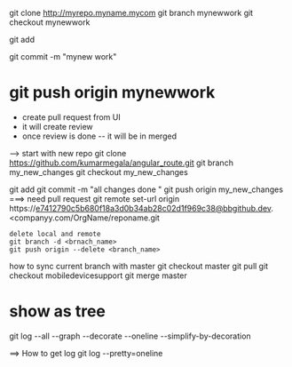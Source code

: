 git clone http://myrepo.myname.mycom
git branch mynewwork
git checkout mynewwork

git add 

git commit -m "mynew work"

git push origin mynewwork
=====================

- create pull request from UI
- it will create review
- once review is done -- it will be in merged 


--> start with new repo
git clone https://github.com/kumarmegala/angular_route.git
git branch  my_new_changes
git checkout my_new_changes


git add 
git commit -m "all changes done "
git push origin my_new_changes
===> need pull request 
git remote set-url origin  https://e7412790c5b680f18a3d0b34ab28c02d1f969c38@bbgithub.dev.<companyy.com/OrgName/reponame.git



```
delete local and remote 
git branch -d <brnach_name>
git push origin --delete <branch_name>
```


how to sync current branch with master
git checkout master
git pull
git checkout mobiledevicesupport
git merge master

# show as tree
git log --all --graph --decorate --oneline --simplify-by-decoration




==> How to get log 
git log --pretty=oneline




